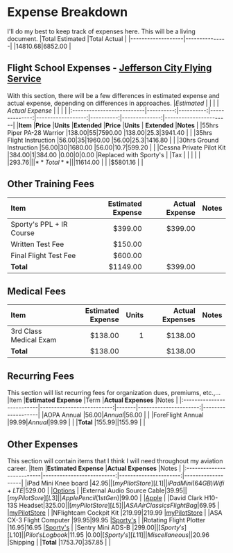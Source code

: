 # Expense Breakdown
I'll do my best to keep track of expenses here. This will be a living document.
|Total Estimated	|Total Actual	|
|-------------------|---------------|
|$14810.68			|$6852.00		|

## Flight School Expenses - [Jefferson City Flying Service][L0]
With this section, there will be a few differences in estimated expense and actual expense, depending on differences in approaches.
|*Estimated* 				|           |           |              	| *Actual Expense*  |           |              	|						|
|:--------------------------|----------:|----------:|--------------:|------------------:|----------:|--------------:|-----------------------|
|**Item**  					|**Price** 	|**Units** 	|**Extended** 	|**Price**			|**Units**	| **Extended**	|**Notes**				|
|55hrs Piper PA-28 Warrior	|$138.00	|55			|$7590.00		|$138.00			|25.3		|$3941.40		|						|
|35hrs Flight Instruction	|$56.00		|35			|$1960.00		|$56.00				|25.3		|$1416.80		|						|
|30hrs Ground Instruction	|$56.00		|30			|$1680.00		|$56.00				|10.7		|$599.20		|						|
|Cessna Private Pilot Kit	|$384.00	|1 			|$384.00		|$0.00				|0			|$0.00			|Replaced with Sporty's |
|Tax						|			|			|				|					|			|$293.76		|						|
|**Total**					|			|			|$11614.00		|					|			|$5801.16		|						|

## Other Training Fees
|**Item**  					|**Estimated Expense** 	|**Actual Expense** 	|**Notes**				|
|:--------------------------|----------------------:|----------------------:|-----------------------|
|Sporty's PPL + IR Course	|$399.00				|$399.00				|						|
|Written Test Fee			|$150.00				|						|						|
|Final Flight Test Fee		|$600.00				|						|						|
|**Total**					|$1149.00				|$399.00				|						|

## Medical Fees
|**Item**  					|**Estimated Expense** 	|**Units** 	|**Actual Expenses**	|**Notes**				|
|:--------------------------|----------------------:|----------:|----------------------:|-----------------------|
|3rd Class Medical Exam		|$138.00				|1			|$138.00				|						|
|**Total**					|$138.00				|			|$138.00				|						|

## Recurring Fees
This section will list recurring fees for organization dues, premiums, etc.,...
|Item						|**Estimated Expense**		|Term	|**Actual Expenses**	|Notes				|
|:--------------------------|--------------------------:|-------|----------------------:|-------------------|
|AOPA Annual				|$56.00						|Annual	|$56.00					|					|
|ForeFlight Annual			|$99.99						|Annual |$99.99	 				|		 			|
|**Total**					|$155.99					|		|$155.99				|					|

## Other Expenses
This section will contain items that I think I will need throughout my aviation career.
|Item						|**Estimated Expense**		|**Actual Expenses**	|Notes				|
|:--------------------------|--------------------------:|----------------------:|-------------------|
|iPad Mini Knee board		|$42.95						|						|[myPilotStore][L1]	|
|iPad Mini (64GB) Wifi+LTE	|$529.00					|						|[Options][L2]		|
|External Audio Source Cable|$39.95						|						|[myPilotSore][L3]	|
|Apple Pencil (1st Gen)		|$99.00						|						|[Apple][L4]		|
|David Clark H10-13S Headset|$325.00					|						|[myPilotStore][L5]	|
|ASA AirClassics Flight Bag	|$69.95						|						|[myPilotStore][L6]	|
|NFlightcam Cockpit Kit		|$219.99					|$219.99				|[myPilotStore][L7]	|
|ASA CX-3 Flight Computer	|$99.95						|$99.95					|[Sporty's][L8]		|
|Rotating Flight Plotter	|$16.95						|$16.95					|[Sporty's][L9]		|
|Sentry Mini ADS-B			|$299.00					|						|[Sporty's][L10]	|
|Pilot's Logbook			|$11.95						|$0.00					|[Sporty's][L11]	|
|Miscellaneous				|							|$20.96					|Shipping			|
|**Total**					|$1753.70					|$357.85				|					|


[L0]: https://jcfs.com
[L1]: https://mypilotstore.com/MyPilotStore/sep/13591
[L2]: https://foreflight.com/support/buying-guide/
[L3]: https://www.mypilotstore.com/mypilotstore/sep/3332
[L4]: https://www.apple.com/apple-pencil/
[L5]: https://mypilotstore.com/MyPilotStore/sep/1028
[L6]: https://mypilotstore.com/MyPilotStore/sep/2531
[L7]: https://www.sportys.com/nflightcam-cockpit-kit-for-gopro-hero9-black.html
[L8]: https://www.sportys.com/asa-cx-3-flight-computer.html
[L9]: https://www.sportys.com/ultimate-rotating-plotter-13-25.html
[L10]: https://www.sportys.com/foreflight-sentry-mini-ads-b-receiver.html
[L11]: https://www.sportys.com/pilot-s-flight-logbook-and-record.html